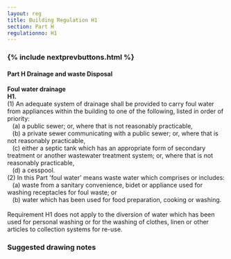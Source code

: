 ```yaml
---
layout: reg
title: Building Regulation H1
section: Part H
regulationno: H1
---
```


<div class="panel panel-primary">
  <div class="panel-heading">
    <h3 class="panel-title">
      {% include nextprevbuttons.html %}
        <h4>Part H  Drainage and waste Disposal</h4>
    </h3>
  </div>
  <div class="panel-body">
    <p>
        <strong>Foul water drainage</strong><br>
        <strong>H1.</strong><br>
            (1) An adequate system of drainage shall be provided to carry foul water from appliances within the building to one of the following, listed in order of priority:<br>
            &nbsp;&nbsp;&nbsp;(a) a public sewer; or, where that is not reasonably practicable,<br>
            &nbsp;&nbsp;&nbsp;(b) a private sewer communicating with a public sewer; or, where that is not reasonably practicable,<br>
            &nbsp;&nbsp;&nbsp;(c) either a septic tank which has an appropriate form of secondary treatment or another wastewater treatment system; or, where that is not reasonably practicable,<br>
            &nbsp;&nbsp;&nbsp;(d) a cesspool.<br>
            (2) In this Part 'foul water' means waste water which comprises or includes:<br>
            &nbsp;&nbsp;&nbsp;(a) waste from a sanitary convenience, bidet or appliance used for washing receptacles for foul waste; or<br>
            &nbsp;&nbsp;&nbsp;(b) water which has been used for food preparation, cooking or washing.<br><br>
            Requirement H1 does not apply to the diversion of water which has been used for personal washing or for the washing of clothes, linen or other articles to collection systems for re-use.
    </p>
  </div>
</div>



### Suggested drawing notes